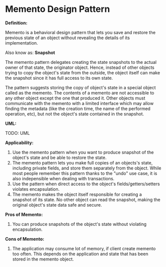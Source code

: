 # Memento Design Pattern

**Definition:**

Memento is a behavioral design pattern that lets you save and restore the
previous state of an object without revealing the details of its implementation.

Also know as: **Snapshot**

The memento pattern delegates creating the state snapshots to the actual owner
of that state, the originator object. Hence, instead of other objects trying
to copy the object's state from the outside, the object itself can make 
the snapshot since it has full access to its own state.

The pattern suggests storing the copy of object's state in a special object
called as the memento. The contents of a memento are not accessible to any
other object except the one that produced it. Other objects must communicate
with the memento with a limited interface which may allow finding the metadata
(like the creation time, the name of the performed operation, etc), but not
the object's state contained in the snapshot.

**UML:**

TODO: UML


**Applicability:**

1. Use the memento pattern when you want to produce snapshot of the object's
state and be able to restore the state.
2. The memento pattern lets you make full copies of an objects's state,
including private fields, and store them separately from the object. While
most people remember this pattern thanks to the "undo" use case, it is also
indepensible when dealing with transactions.
3. Use the pattern when direct access to the object's fields/getters/setters
violates encapsulation.
4. The memento makes the object itself responsible for creating a snapshot of
its state. No other object can read the snapshot, making the original object's
state data safe and secure.

**Pros of Memento:**

1. You can produce snapshots of the object's state without violating encapsulation.

**Cons of Memento:**

1. The application may consume lot of memory, if client create memento too often.
This depends on the application and state that has been stored in the memento
object.

 